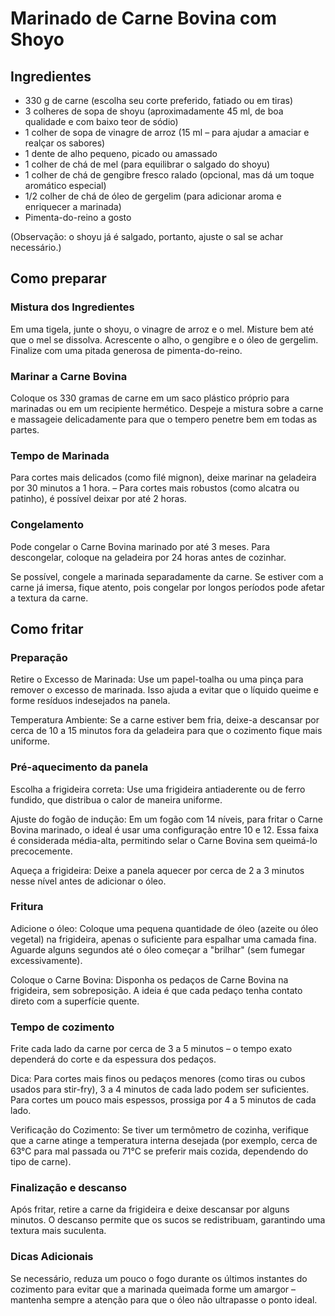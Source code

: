 # Marinado de Carne Bovina com Shoyo

## Ingredientes

- 330 g de carne (escolha seu corte preferido, fatiado ou em tiras)
- 3 colheres de sopa de shoyu (aproximadamente 45 ml, de boa qualidade e com baixo teor de sódio)
- 1 colher de sopa de vinagre de arroz (15 ml – para ajudar a amaciar e realçar os sabores)
- 1 dente de alho pequeno, picado ou amassado
- 1 colher de chá de mel (para equilibrar o salgado do shoyu)
- 1 colher de chá de gengibre fresco ralado (opcional, mas dá um toque aromático especial)
- 1/2 colher de chá de óleo de gergelim (para adicionar aroma e enriquecer a marinada)
- Pimenta-do-reino a gosto

(Observação: o shoyu já é salgado, portanto, ajuste o sal se achar necessário.)

## Como preparar

### Mistura dos Ingredientes

Em uma tigela, junte o shoyu, o vinagre de arroz e o mel. Misture bem até que o mel se dissolva. Acrescente o alho, o gengibre e o óleo de gergelim. Finalize com uma pitada generosa de pimenta-do-reino.

### Marinar a Carne Bovina

Coloque os 330 gramas de carne em um saco plástico próprio para marinadas ou em um recipiente hermético. Despeje a mistura sobre a carne e massageie delicadamente para que o tempero penetre bem em todas as partes.

### Tempo de Marinada

Para cortes mais delicados (como filé mignon), deixe marinar na geladeira por 30 minutos a 1 hora. – Para cortes mais robustos (como alcatra ou patinho), é possível deixar por até 2 horas.

### Congelamento

Pode congelar o Carne Bovina marinado por até 3 meses. Para descongelar, coloque na geladeira por 24 horas antes de cozinhar.

Se possível, congele a marinada separadamente da carne. Se estiver com a carne já imersa, fique atento, pois congelar por longos períodos pode afetar a textura da carne.

## Como fritar

### Preparação

Retire o Excesso de Marinada: Use um papel-toalha ou uma pinça para remover o excesso de marinada. Isso ajuda a evitar que o líquido queime e forme resíduos indesejados na panela.

Temperatura Ambiente: Se a carne estiver bem fria, deixe-a descansar por cerca de 10 a 15 minutos fora da geladeira para que o cozimento fique mais uniforme.

### Pré-aquecimento da panela

Escolha a frigideira correta: Use uma frigideira antiaderente ou de ferro fundido, que distribua o calor de maneira uniforme.

Ajuste do fogão de indução: Em um fogão com 14 níveis, para fritar o Carne Bovina marinado, o ideal é usar uma configuração entre 10 e 12. Essa faixa é considerada média-alta, permitindo selar o Carne Bovina sem queimá-lo precocemente.

Aqueça a frigideira: Deixe a panela aquecer por cerca de 2 a 3 minutos nesse nível antes de adicionar o óleo.

### Fritura

Adicione o óleo: Coloque uma pequena quantidade de óleo (azeite ou óleo vegetal) na frigideira, apenas o suficiente para espalhar uma camada fina. Aguarde alguns segundos até o óleo começar a "brilhar" (sem fumegar excessivamente).

Coloque o Carne Bovina: Disponha os pedaços de Carne Bovina na frigideira, sem sobreposição. A ideia é que cada pedaço tenha contato direto com a superfície quente.

### Tempo de cozimento

Frite cada lado da carne por cerca de 3 a 5 minutos – o tempo exato dependerá do corte e da espessura dos pedaços.

Dica: Para cortes mais finos ou pedaços menores (como tiras ou cubos usados para stir-fry), 3 a 4 minutos de cada lado podem ser suficientes. Para cortes um pouco mais espessos, prossiga por 4 a 5 minutos de cada lado.

Verificação do Cozimento: Se tiver um termômetro de cozinha, verifique que a carne atinge a temperatura interna desejada (por exemplo, cerca de 63°C para mal passada ou 71°C se preferir mais cozida, dependendo do tipo de carne).

### Finalização e descanso

Após fritar, retire a carne da frigideira e deixe descansar por alguns minutos. O descanso permite que os sucos se redistribuam, garantindo uma textura mais suculenta.

### Dicas Adicionais

Se necessário, reduza um pouco o fogo durante os últimos instantes do cozimento para evitar que a marinada queimada forme um amargor – mantenha sempre a atenção para que o óleo não ultrapasse o ponto ideal.